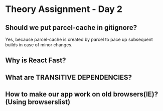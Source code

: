 # Theory Assignment - Day 2 

## Should we put parcel-cache in gitignore?
Yes, because parcel-cache is created by parcel to pace up subsequent builds in case of minor changes.

## Why is React Fast?

## What are TRANSITIVE DEPENDENCIES?

## How to make our app work on old browsers(IE)? (Using browserslist)